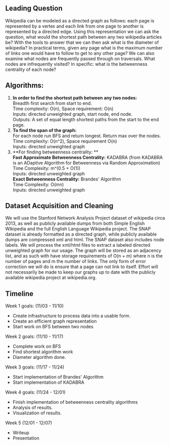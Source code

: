 
## Leading Question
Wikipedia can be modeled as a directed graph as follows: each page is represented by a vertex and each link from one page to another is represented by a directed edge. Using this representation we can ask the question, what would the shortest path between any two wikipedia articles be? With the tools to answer that we can then ask what is the diameter of wikipedia? In practical terms, given any page what is the maximum number of links one would have to follow to get to any other page? We can also examine what nodes are frequently passed through on traversals. What nodes are infrequently visited? In specific: what is the betweenness centrality of each node? 

## Algorithms: 
1. **In order to find the shortest path between any two nodes:**  
Breadth first search from start to end.  
Time complexity: O(n), Space requirement: O(n)  
Inputs: directed unweighted graph, start node, end node.  
Outputs: A set of equal length shortest paths from the start to the end page.  
2. **To find the span of the graph:**  
For each node run BFS and return longest. Return max over the nodes.  
Time complexity: O(n^2), Space requirement O(n)  
Inputs: directed unweighted graph  
3. **For finding betweenness centrality: **  
**Fast Approximate Betweenness Centrality:** KADABRA (from KADABRA is an ADaptive Algorithm for Betweenness via Random Approximation)
Time Complexity: m^(0.5 + O(1))  
Inputs: directed unweighted graph  
**Exact Betweenness Centrality:** Brandes' Algorithm  
Time Complexity: O(mn)  
Inputs: directed unweighted graph  

## Dataset Acquisition and Cleaning
We will use the Stanford Network Analysis Project dataset of wikipedia circa 2013, as well as publicly available dumps from both Simple English WIkipedia and the full English Language Wikipedia project. The SNAP dataset is already formatted as a directed graph, while publicly available dumps are compressed xml and html. The SNAP dataset also includes node labels. We will process the xml/html files to extract a labeled directed unweighted graph for our usage. The graph will be stored as an adjacency list, and as such with have storage requirements of O(n + m) where n is the number of pages and m the number of links. The only form of error correction we will do is ensure that a page can not link to itself. Effort will not necessarily be made to keep our graphs up to date with the publicly available wikipedia project at wikipedia.org. 


## Timeline
Week 1 goals: (11/03 - 11/10)
 - Create infrastructure to process data into a usable form. 
 - Create an efficient graph representation 
 - Start work on BFS between two nodes

Week 2 goals: (11/10 - 11/17)
 - Complete work on BFS
 - Find shortest algorithm work
 - Diameter algorithm done. 

Week 3 goals: (11/17 - 11/24)
 - Start implementation of Brandes' Algorithm
 - Start implementation of KADABRA  

Week 4 goals: (11/24 - 12/01)
 - Finish implementation of betweenness centrality algorithms 
 - Analysis of results. 
 - Visualization of results. 

Week 5 (12/01 - 12/07) 
 - Writeup
 - Presentation

